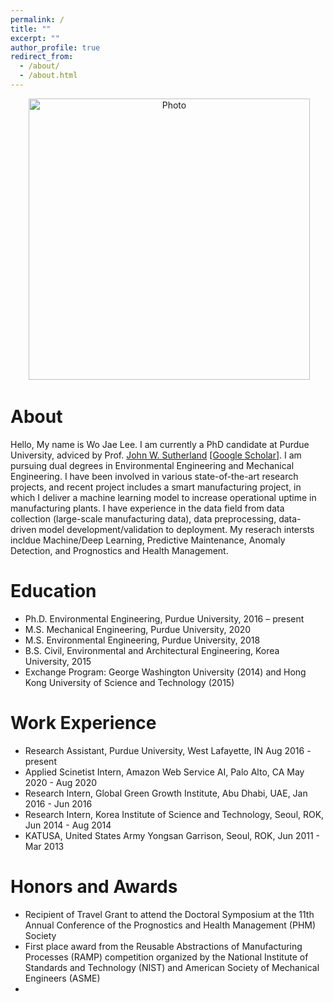 ```yaml
---
permalink: /
title: ""
excerpt: ""
author_profile: true
redirect_from: 
  - /about/
  - /about.html
---
```


<p align="center">
  <img src="https://wojaelee.github.io/files/wojaelee.jpg?raw=true" alt="Photo" style="width: 450px;"/> 
</p>

# About
Hello, My name is Wo Jae Lee. I am currently a PhD candidate at Purdue University, adviced by Prof. [John W. Sutherland](https://engineering.purdue.edu/LSM/people/jws) [[Google Scholar](https://scholar.google.com/citations?user=_j_0jLYg2kcC&hl=en)]. I am pursuing dual degrees in Environmental Engineering and Mechanical Engineering. I have been involved in various state-of-the-art research projects, and recent project includes a smart manufacturing project, in which I deliver a machine learning model to increase operational uptime in manufacturing plants. I have experience in the data field from data collection (large-scale manufacturing data), data preprocessing, data-driven model development/validation to deployment. My reserach intersts incldue Machine/Deep Learning, Predictive Maintenance, Anomaly Detection, and Prognostics and Health Management.

# Education
 * Ph.D. Environmental Engineering, Purdue University, 2016 – present
 * M.S.  Mechanical Engineering, Purdue University, 2020
 * M.S.  Environmental Engineering, Purdue University, 2018
 * B.S.  Civil, Environmental and Architectural Engineering, Korea University, 2015
 * Exchange Program: George Washington University (2014) and Hong Kong University of Science and Technology (2015)

# Work Experience
 * Research Assistant, Purdue University, West Lafayette, IN Aug 2016 - present
 * Applied Scinetist Intern, Amazon Web Service AI, Palo Alto, CA May 2020 - Aug 2020
 * Research Intern, Global Green Growth Institute, Abu Dhabi, UAE, Jan 2016 - Jun 2016
 * Research Intern, Korea Institute of Science and Technology, Seoul, ROK, Jun 2014 - Aug 2014
 * KATUSA, United States Army Yongsan Garrison, Seoul, ROK, Jun 2011 - Mar 2013

# Honors and Awards
 * Recipient of Travel Grant to attend the Doctoral Symposium at the 11th Annual Conference of the Prognostics and Health Management (PHM) Society
 * First place award from the Reusable Abstractions of Manufacturing Processes (RAMP) competition organized by the National Institute of Standards and Technology (NIST) and American Society of Mechanical Engineers (ASME)
 *
  


